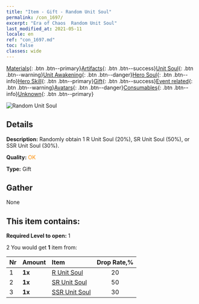 ```yaml
---
title: "Item - Gift - Random Unit Soul"
permalink: /con_1697/
excerpt: "Era of Chaos  Random Unit Soul"
last_modified_at: 2021-05-11
locale: en
ref: "con_1697.md"
toc: false
classes: wide
---
```

 [Materials](/Items/){: .btn .btn--primary}[Artifacts](/Items/Artifacts/){: .btn .btn--success}[Unit Soul](/Items/UnitSoul/){: .btn .btn--warning}[Unit Awakening](/Items/UnitAwakening/){: .btn .btn--danger}[Hero Soul](/Items/HeroSoul/){: .btn .btn--info}[Hero Skill](/Items/HeroSkill/){: .btn .btn--primary}[Gift](/Items/Gift/){: .btn .btn--success}[Event related](/Items/Events/){: .btn .btn--warning}[Avatars](/Items/Avatars/){: .btn .btn--danger}[Consumables](/Items/Consumables/){: .btn .btn--info}[Unknown](/Items/Unknown/){: .btn .btn--primary}

 ![Random Unit Soul](/images/t/i_10019.png)

## Details
 **Description:** Randomly obtain 1 R Unit Soul (20%), SR Unit Soul (50%), or SSR Unit Soul (30%).

 **Quality:** <span style="color: #FF8C00">OK</span>

 **Type:** Gift

## Gather

  None

## This item contains:

 **Required Level to open:** 1

 2 You would get **1** item  from:

  | Nr | Amount |     Item    | Drop Rate,% |
  |:---|:-------|:------------|:---------:|
  | 1 |  **1x** | [R Unit Soul](/Items/con_533/) | 20 | 
  | 2 |  **1x** | [SR Unit Soul](/Items/con_534/) | 50 | 
  | 3 |  **1x** | [SSR Unit Soul](/Items/con_535/) | 30 | 
